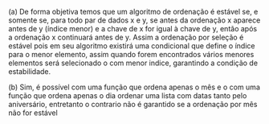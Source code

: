(a) De forma objetiva temos que um algoritmo de ordenação é estável se, e somente se, para todo par de dados x e y, se antes da ordenação x aparece antes de y (índice menor) e a chave de x for igual à chave de y, então após a ordenação x continuará antes de y. Assim a ordenação por seleção é estável pois em seu algoritmo existirá uma condicional que define o índice para o menor elemento, assim quando forem encontrados vários menores elementos será selecionado o com menor indice, garantindo a condição de estabilidade.

(b) Sim, é possível com uma função que ordena apenas o mês e o com uma função que ordena apenas o dia ordenar
uma lista com datas tanto pelo aniversário, entretanto o contrario não é garantido se a ordenação por mês não for estável